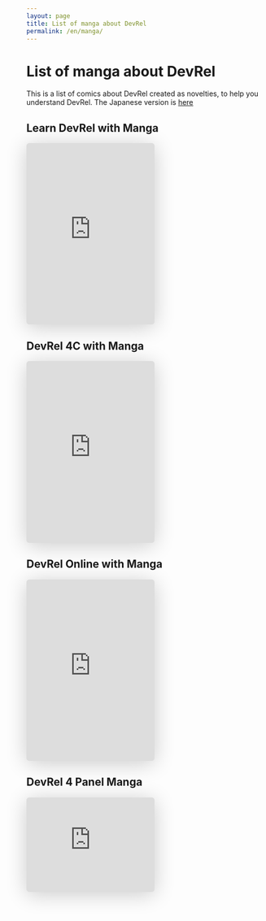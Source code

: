 ```yaml
---
layout: page
title: List of manga about DevRel
permalink: /en/manga/
---
```


# List of manga about DevRel

This is a list of comics about DevRel created as novelties, to help you understand DevRel. The Japanese version is [here](/ja/manga)

## Learn DevRel with Manga

<iframe class="speakerdeck-iframe" frameborder="0" src="https://speakerdeck.com/player/690981ed586b4351a98dc0647829a6f7" title="Learn DevRel with Manga" allowfullscreen="true" style="border: 0px; background: padding-box padding-box rgba(0, 0, 0, 0.1); margin: 0px; padding: 0px; border-radius: 6px; box-shadow: rgba(0, 0, 0, 0.2) 0px 5px 40px; width: 50%; height: auto; aspect-ratio: 560 / 794;" data-ratio="0.7052896725440806"></iframe>

## DevRel 4C with Manga

<iframe class="speakerdeck-iframe" frameborder="0" src="https://speakerdeck.com/player/c6e84204e7944537a807c94be359aaa1" title="Learn DevRel 4C with Manga" allowfullscreen="true" style="border: 0px; background: padding-box padding-box rgba(0, 0, 0, 0.1); margin: 0px; padding: 0px; border-radius: 6px; box-shadow: rgba(0, 0, 0, 0.2) 0px 5px 40px; width: 50%; height: auto; aspect-ratio: 560 / 795;" data-ratio="0.7044025157232704"></iframe>

## DevRel Online with Manga

<iframe class="speakerdeck-iframe" frameborder="0" src="https://speakerdeck.com/player/74a5dd791fc74404b3b1132815515cc0" title="DevRel Online with Manga" allowfullscreen="true" style="border: 0px; background: padding-box padding-box rgba(0, 0, 0, 0.1); margin: 0px; padding: 0px; border-radius: 6px; box-shadow: rgba(0, 0, 0, 0.2) 0px 5px 40px; width: 50%; height: auto; aspect-ratio: 560 / 794;" data-ratio="0.7052896725440806"></iframe>

## DevRel 4 Panel Manga

<iframe class="speakerdeck-iframe" frameborder="0" src="https://speakerdeck.com/player/800d3ec493504397bf41306b2ed24d9c" title="DevRel 4 panel Manga" allowfullscreen="true" style="border: 0px; background: padding-box padding-box rgba(0, 0, 0, 0.1); margin: 0px; padding: 0px; border-radius: 6px; box-shadow: rgba(0, 0, 0, 0.2) 0px 5px 40px; width: 50%; height: auto; aspect-ratio: 560 / 413;" data-ratio="1.3559322033898304"></iframe>
